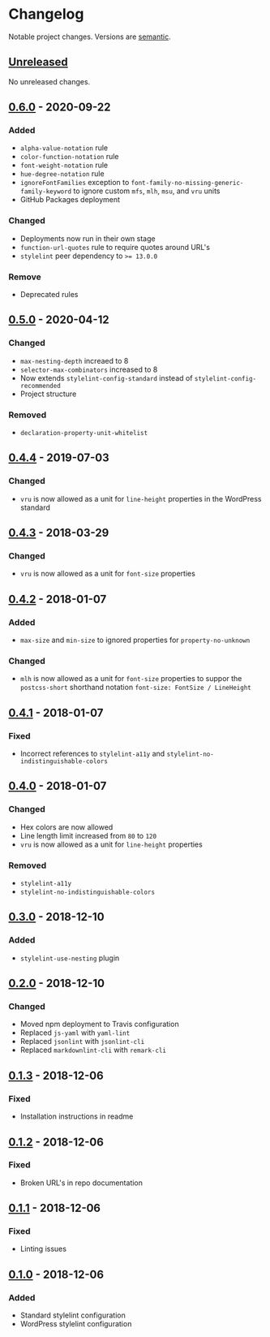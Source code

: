 # Changelog

Notable project changes. Versions are [semantic][].

## [Unreleased][]

No unreleased changes.

## [0.6.0][] - 2020-09-22

### Added
- `alpha-value-notation` rule
- `color-function-notation` rule
- `font-weight-notation` rule
- `hue-degree-notation` rule
- `ignoreFontFamilies` exception to
  `font-family-no-missing-generic-family-keyword` to ignore custom `mfs`, `mlh`,
  `msu`, and `vru` units
- GitHub Packages deployment

### Changed
- Deployments now run in their own stage
- `function-url-quotes` rule to require quotes around URL's
- `stylelint` peer dependency to `>= 13.0.0`

### Remove
- Deprecated rules

## [0.5.0][] - 2020-04-12

### Changed
- `max-nesting-depth` increaed to 8
- `selector-max-combinators` increased to 8
- Now extends `stylelint-config-standard` instead of
  `stylelint-config-recommended`
- Project structure

### Removed
- `declaration-property-unit-whitelist`

## [0.4.4][] - 2019-07-03

### Changed
- `vru` is now allowed as a unit for `line-height` properties in the WordPress
  standard

## [0.4.3][] - 2018-03-29

### Changed
- `vru` is now allowed as a unit for `font-size` properties

## [0.4.2][] - 2018-01-07

### Added
- `max-size` and `min-size` to ignored properties for `property-no-unknown`

### Changed
- `mlh` is now allowed as a unit for `font-size` properties to suppor the
  `postcss-short` shorthand notation `font-size: FontSize / LineHeight`

## [0.4.1][] - 2018-01-07

### Fixed
- Incorrect references to `stylelint-a11y` and
  `stylelint-no-indistinguishable-colors`

## [0.4.0][] - 2018-01-07

### Changed
- Hex colors are now allowed
- Line length limit increased from `80` to `120`
- `vru` is now allowed as a unit for `line-height` properties

### Removed
- `stylelint-a11y`
- `stylelint-no-indistinguishable-colors`

## [0.3.0][] - 2018-12-10

### Added

- `stylelint-use-nesting` plugin

## [0.2.0][] - 2018-12-10

### Changed

- Moved npm deployment to Travis configuration
- Replaced `js-yaml` with `yaml-lint`
- Replaced `jsonlint` with `jsonlint-cli`
- Replaced `markdownlint-cli` with `remark-cli`

## [0.1.3][] - 2018-12-06

### Fixed

- Installation instructions in readme

## [0.1.2][] - 2018-12-06

### Fixed

- Broken URL's in repo documentation

## [0.1.1][] - 2018-12-06

### Fixed

- Linting issues

## [0.1.0][] - 2018-12-06

### Added

- Standard stylelint configuration
- WordPress stylelint configuration

[unreleased]: https://github.com/mgsisk/stylelint-config/compare/v0.6.0...HEAD
[0.6.0]: https://github.com/mgsisk/stylelint-config/compare/v0.5.0...v0.6.0
[0.5.0]: https://github.com/mgsisk/stylelint-config/compare/v0.4.4...v0.5.0
[0.4.4]: https://github.com/mgsisk/stylelint-config/compare/v0.4.3...v0.4.4
[0.4.3]: https://github.com/mgsisk/stylelint-config/compare/v0.4.2...v0.4.3
[0.4.2]: https://github.com/mgsisk/stylelint-config/compare/v0.4.1...v0.4.2
[0.4.1]: https://github.com/mgsisk/stylelint-config/compare/v0.4.0...v0.4.1
[0.4.0]: https://github.com/mgsisk/stylelint-config/compare/v0.3.0...v0.4.0
[0.3.0]: https://github.com/mgsisk/stylelint-config/compare/v0.2.0...v0.3.0
[0.2.0]: https://github.com/mgsisk/stylelint-config/compare/v0.1.3...v0.2.0
[0.1.3]: https://github.com/mgsisk/stylelint-config/compare/v0.1.2...v0.1.3
[0.1.2]: https://github.com/mgsisk/stylelint-config/compare/v0.1.1...v0.1.2
[0.1.1]: https://github.com/mgsisk/stylelint-config/compare/v0.1.0...v0.1.1
[0.1.0]: https://github.com/mgsisk/stylelint-config/tree/v0.1.0
[semantic]: https://semver.org
